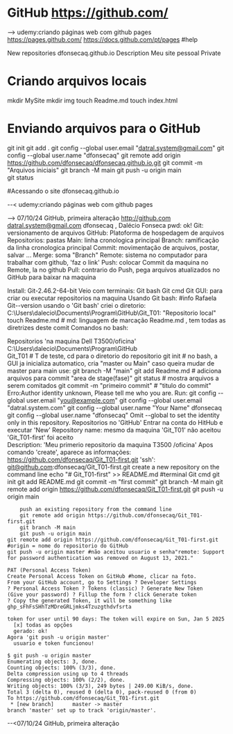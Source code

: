 ﻿GitHub
https://github.com/
===================================================

--> udemy:criando páginas web com github pages
https://pages.github.com/
https://docs.github.com/pt/pages #help

New repositories
		dfonsecaq.github.io
Description
		Meu site pessoal
		Private
		
# Criando arquivos locais

mkdir MySite
	mkdir img
	touch Readme.md
	touch index.html
	
# Enviando arquivos para o GitHub
	
git init
git add .
  git config --global user.email "datral.system@gmail.com"
  git config --global user.name "dfonsecaq"
git remote add origin https://github.com/dfonsecaq/dfonsecaq.github.io.git
git commit -m "Arquivos iniciais"
git branch -M main
git push -u origin main		
git status

#Acessando o site
dfonsecaq.github.io


--< udemy:criando páginas web com github pages


--> 07/10/24 GitHub, primeira alteração
	http://github.com
	 datral.system@gmail.com
	  dfonsecaq , Dalécio Fonseca
	   pwd: ok! 
Git: versionamento de arquivos
GitHub: Platoforma de hospedagem de arquivos
Repositorios: pastas
 Main: linha cronologica principal
   Branch: ramificação da linha cronologica principal
 Commit: movimentação de arquivos, postar, salvar ...
 Merge: soma "Branch" 
 Remote: sistema no computador para trabalhar com github, 'faz o link'
 Push: colocar Commit da maquina no Remote, la no github
 Pull: contrario do Push, pega arquivos atualizados no GitHub para baixar na maquina
 
 Install: Git-2.46.2-64-bit
   Veio com terminais:
    Git bash
	Git cmd
    Git GUI: para criar ou executar repositorios na maquina
 Usando Git bash: #info Rafaela
    Git--version 
	usando o 'Git bash' criei o diretorio:
	 C:\Users\dalecio\Documents\Program\GitHub\Git_T01: "Repositorio local"
	 touch Readme.md # md: linguagem de marcação
	 Readme.md , tem todas as diretrizes deste comit
    Comandos no bash:
	 
Repositorios 'na maquina Dell T3500/oficina'
 C:\Users\dalecio\Documents\Program\GitHub\
  Git_T01 # T de teste, cd para o diretorio do repositorio
		git init # no bash, a GUI ja inicializa automatico, cria "master ou Main"
		  caso queira mudar de master para main use: git branch -M "main"
		git add Readme.md # adiciona arquivos para commit "area de stage(fase)"
		git status # mostra arquivos a serem comitados
		git commit -m "primeiro commit" # "titulo do commit"
		 Erro:Author identity unknown, Please tell me who you are. Run:
		  git config --global user.email "you@example.com"
		   git config --global user.email "datral.system.com"
          git config --global user.name "Your Name" dfonsecaq
		   git config --global user.name "dfonsecaq"
		  Omit --global to set the identity only in this repository.
Repositorios no 'GitHub'
  Entrar na conta do HitHub e executar 'New'
	Repository name: mesmo da maquina 'Git_T01' não aceitou 'Git_T01-first'	foi aceito  
	Description: 'Meu primerio repositorio da maquina T3500 /oficina'
	Apos comando 'create', aparece as informações:
		https://github.com/dfonsecaq/Git_T01-first.git
		 'ssh': git@github.com:dfonsecaq/Git_T01-first.git
		create a new repository on the command line
		echo "# Git_T01-first" >> README.md #terminal Git cmd
		git init
		git add README.md
		git commit -m "first commit"
		git branch -M main
		git remote add origin https://github.com/dfonsecaq/Git_T01-first.git
		git push -u origin main
		
		push an existing repository from the command line
		git remote add origin https://github.com/dfonsecaq/Git_T01-first.git
		git branch -M main
		git push -u origin main
	git remote add origin https://github.com/dfonsecaq/Git_T01-first.git #origin = nome do repositorio do GitHub
	git push -u origin master #não aceitou usuario e senha"remote: Support for password authentication was removed on August 13, 2021."
	
	PAT (Personal Access Token)
	Create Personal Access Token on GitHub #home, clicar na foto.
	From your GitHub account, go to Settings ? Developer Settings 
	? Personal Access Token ? Tokens (classic) ? Generate New Token
	(Give your password) ? Fillup the form ? click Generate token 
	? Copy the generated Token, it will be something like 
	ghp_sFhFsSHhTzMDreGRLjmks4Tzuzgthdvfsrta
	
	token for user until 90 days: The token will expire on Sun, Jan 5 2025
	  [x] todas as opções
	  gerado: ok!
	Agora 'git push -u origin master'
	  usuario e token funcionou!
	  
	$ git push -u origin master
	Enumerating objects: 3, done.
	Counting objects: 100% (3/3), done.
	Delta compression using up to 4 threads
	Compressing objects: 100% (2/2), done.
	Writing objects: 100% (3/3), 249 bytes | 249.00 KiB/s, done.
	Total 3 (delta 0), reused 0 (delta 0), pack-reused 0 (from 0)
	To https://github.com/dfonsecaq/Git_T01-first.git
	 * [new branch]      master -> master
	branch 'master' set up to track 'origin/master'.
--<07/10/24 GitHub, primeira alteração